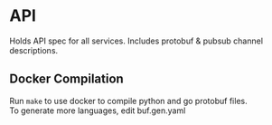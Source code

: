 # API
Holds API spec for all services. Includes protobuf & pubsub channel descriptions.

## Docker Compilation

Run `make` to use docker to compile python and go protobuf files.  
To generate more languages, edit buf.gen.yaml